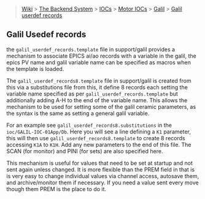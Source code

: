 > [Wiki](Home) > [The Backend System](The-Backend-System) > [IOCs](IOCs) > [Motor IOCs](Motor-IOCs) > [Galil](Galil) > [Galil userdef records](Galil-Userdef-Records)

## Galil Usedef records

the `galil_userdef_records.template` file in support/galil provides a mechanism to associate EPICS ai/ao records with a variable in the galil, the epics PV name and galil variable name can be specified as macros when the template is loaded.

The `galil_userdef_records8.template` file in support/galil is created from this via a substitutions file from this, it define 8 records each setting the variable name specified as per `galil_userdef_records.template` but additionally adding A-H to the end of the variable name. This allows the mechanism to be used for setting some of the galil ceramic parameters, as the syntax is the same as setting a general galil variable.

For an example see `galil_userdef_records8.substitutions` in the `ioc/GALIL-IOC-01App/Db`. Here you will see a line defining a `K1` parameter, this will then use `galil_userdef_records8.template` to create 8 records accessing `K1A` to `K1H`. Add any new parameters to the end of this file. The SCAN (for monitor) and PINI (for sets) are also specified here.

This mechanism is useful for values that need to be set at startup and not sent again unless changed. It is more flexible than the PREM field in that is is very easy to change individual values via channel access, autosave them, and archive/monitor them if necessary. If you need a value sent every move though them PREM is the place to do it.
  
   

   